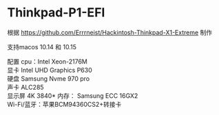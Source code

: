 # Thinkpad-P1-EFI

根据 https://github.com/Errrneist/Hackintosh-Thinkpad-X1-Extreme 制作

支持macos 10.14 和 10.15

配置 cpu：Intel Xeon-2176M  
    显卡 Intel UHD Graphics P630  
    硬盘 Samsung Nvme 970 pro  
    声卡 ALC285  
    显示屏 4K 3840* 
    内存： Samsung ECC 16GX2  
    Wi-Fi/蓝牙：苹果BCM94360CS2+转接卡
    
